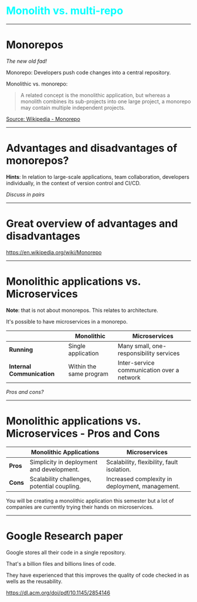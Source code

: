 
<div class="title-card" style="color: cyan;">
    <h1>Monolith vs. multi-repo</h1>
</div>

---

# Monorepos

*The new old fad!*

Monorepo: Developers push code changes into a central repository. 

Monolithic vs. monorepo:

> A related concept is the monolithic application, but whereas a monolith combines its sub-projects into one large project, a monorepo may contain multiple independent projects.

[Source: Wikipedia - Monorepo](https://en.wikipedia.org/wiki/Monorepo)

---

# Advantages and disadvantages of monorepos?

**Hints**: In relation to large-scale applications, team collaboration, developers individually, in the context of version control and CI/CD. 

*Discuss in pairs*

---

# Great overview of advantages and disadvantages

https://en.wikipedia.org/wiki/Monorepo

---

# Monolithic applications vs. Microservices 

**Note**: that is not about monorepos. This relates to architecture. 

It's possible to have microservices in a monorepo. 

|                    | Monolithic          | Microservices               |
|--------------------|---------------------|-----------------------------|
| **Running**        | Single application | Many small, one-responsibility services |
| **Internal Communication** | Within the same program | Inter-service communication over a network |



*Pros and cons?*

---

# Monolithic applications vs. Microservices - Pros and Cons

|            | Monolithic Applications                    | Microservices                           |
|------------|--------------------------------------------|-----------------------------------------|
| **Pros**   | Simplicity in deployment and development.  | Scalability, flexibility, fault isolation.|
| **Cons**   | Scalability challenges, potential coupling.| Increased complexity in deployment, management.|


You will be creating a monolithic application this semester but a lot of companies are currently trying their hands on microservices. 

---

# Google Research paper

Google stores all their code in a single repository. 

That's a billion files and billions lines of code.

They have experienced that this improves the quality of code checked in as wells as the reusability.

https://dl.acm.org/doi/pdf/10.1145/2854146


